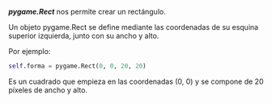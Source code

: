 
***pygame.Rect*** nos permite crear un rectángulo.

Un objeto pygame.Rect se define mediante las coordenadas de su esquina superior izquierda, junto con su ancho y alto.

Por ejemplo:

```python
self.forma = pygame.Rect(0, 0, 20, 20)
```

Es un cuadrado que empieza en las coordenadas (0, 0) y se compone de 20 píxeles de ancho y alto.


